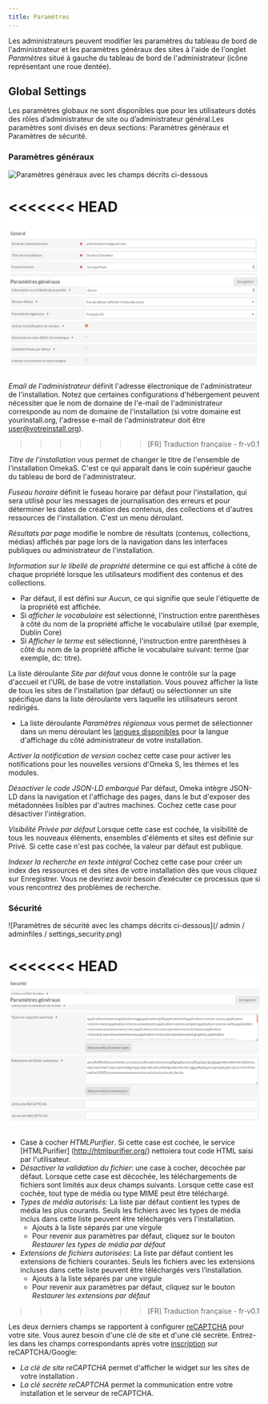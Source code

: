 ```yaml
---
title: Paramètres
---
```


Les administrateurs peuvent modifier les paramètres du tableau de bord de l'administrateur et les paramètres généraux des sites à l'aide de l'onglet *Paramètres* situé à gauche du tableau de bord de l'administrateur (icône représentant une roue dentée).

## Global Settings

Les paramètres globaux ne sont disponibles que pour les utilisateurs dotés des rôles d’administrateur de site ou d’administrateur général.Les paramètres sont divisés en deux sections: Paramètres généraux et Paramètres de sécurité.

### Paramètres généraux

![Paramètres généraux avec les champs décrits ci-dessous](/admin/adminfiles/settings_general.png)

<<<<<<< HEAD
![General settings with fields as described below](adminfiles/settings_general.png)
=======
*Email de l'administrateur* définit l'adresse électronique de l'administrateur de l'installation.
Notez que certaines configurations d'hébergement peuvent nécessiter que le nom de domaine de l'e-mail de l'administrateur corresponde au nom de domaine de l'installation (si votre domaine est yourinstall.org, l'adresse e-mail de l'administrateur doit être user@votreinstall.org).
>>>>>>> [FR] Traduction française - fr-v0.1

*Titre de l'installation* vous permet de changer le titre de l'ensemble de l'installation OmekaS. C'est ce qui apparaît dans le coin supérieur gauche du tableau de bord de l'administrateur.

*Fuseau horaire* définit le fuseau horaire par défaut pour l'installation, qui sera utilisé pour les messages de journalisation des erreurs et pour déterminer les dates de création des contenus, des collections et d'autres ressources de l'installation. C'est un menu déroulant.

*Résultats par page* modifie le nombre de résultats (contenus, collections, médias) affichés par page lors de la navigation dans les interfaces publiques ou administrateur de l'installation.

*Information sur le libellé de propriété* détermine ce qui est affiché à côté de chaque propriété lorsque les utilisateurs modifient des contenus et des collections.

* Par défaut, il est défini sur *Aucun*, ce qui signifie que seule l'étiquette de la propriété est affichée.
* Si *afficher le vocabulaire* est sélectionné, l'instruction entre parenthèses à côté du nom de la propriété affiche le vocabulaire utilisé (par exemple, Dublin Core)
* Si *Afficher le terme* est sélectionné, l'instruction entre parenthèses à côté du nom de la propriété affiche le vocabulaire suivant: terme (par exemple, dc: titre).

La liste déroulante *Site par défaut* vous donne le contrôle sur la page d'accueil et l'URL de base de votre installation. Vous pouvez afficher la liste de tous les sites de l'installation (par défaut) ou sélectionner un site spécifique dans la liste déroulante vers laquelle les utilisateurs seront redirigés.

* La liste déroulante *Paramètres régionaux* vous permet de sélectionner dans un menu déroulant les [langues disponibles](https://www.transifex.com/omeka/omeka-s/) pour la langue d'affichage du côté administrateur de votre installation.

*Activer la notification de version* cochez cette case pour activer les notifications pour les nouvelles versions d'Omeka S, les thèmes et les modules.

*Désactiver le code JSON-LD embarqué* Par défaut, Omeka intègre JSON-LD dans la navigation et l'affichage des pages, dans le but d'exposer des métadonnées lisibles par d'autres machines. Cochez cette case pour désactiver l'intégration.

*Visibilité Privée par défaut* Lorsque cette case est cochée, la visibilité de tous les nouveaux éléments, ensembles d'éléments et sites est définie sur Privé. Si cette case n'est pas cochée, la valeur par défaut est publique.

*Indexer la recherche en texte intégral* Cochez cette case pour créer un index des ressources et des sites de votre installation dès que vous cliquez sur Enregistrer. Vous ne devriez avoir besoin d’exécuter ce processus que si vous rencontrez des problèmes de recherche.

### Sécurité

![Paramètres de sécurité avec les champs décrits ci-dessous](/ admin / adminfiles / settings_security.png) 

<<<<<<< HEAD
![Security settings with fields as described below](adminfiles/settings_security.png)
=======
- Case à cocher *HTMLPurifier*. Si cette case est cochée, le service [HTMLPurifier] (http://htmlpurifier.org/) nettoiera tout code HTML saisi par l'utilisateur.
- *Désactiver la validation du fichier*: une case à cocher, décochée par défaut. Lorsque cette case est décochée, les téléchargements de fichiers sont limités aux deux champs suivants. Lorsque cette case est cochée, tout type de média ou type MIME peut être téléchargé.
- *Types de média autorisés*: La liste par défaut contient les types de média les plus courants. Seuls les fichiers avec les types de média inclus dans cette liste peuvent être téléchargés vers l'installation.
	- Ajouts à la liste séparés par une virgule
	- Pour revenir aux paramètres par défaut, cliquez sur le bouton *Restaurer les types de média par défaut*
-  *Extensions de fichiers autorisées*: La liste par défaut contient les extensions de fichiers courantes. Seuls les fichiers avec les extensions incluses dans cette liste peuvent être téléchargés vers l’installation.
	- Ajouts à la liste séparés par une virgule
	- Pour revenir aux paramètres par défaut, cliquez sur le bouton *Restaurer les extensions par défaut*
>>>>>>> [FR] Traduction française - fr-v0.1

Les deux derniers champs se rapportent à configurer [reCAPTCHA](https://www.google.com/recaptcha/intro/index.html) pour votre site. Vous aurez besoin d'une clé de site et d'une clé secrète. Entrez-les dans les champs correspondants après votre [inscription](https://www.google.com/recaptcha/admin#list) sur reCAPTCHA/Google:
- *La clé de site reCAPTCHA* permet d'afficher le widget sur les sites de votre installation .
- *La clé secrète reCAPTCHA* permet la communication entre votre installation et le serveur de reCAPTCHA.
